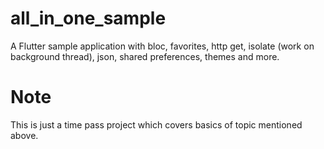 # all_in_one_sample

A Flutter sample application with bloc, favorites, http get, isolate (work on background thread), json, shared preferences, themes and more.

# Note

This is just a time pass project which covers basics of topic mentioned above. 